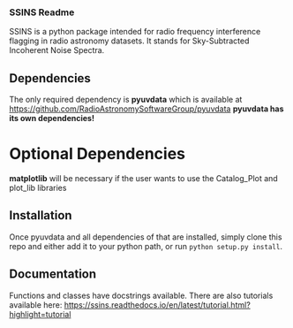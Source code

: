 ### SSINS Readme

SSINS is a python package intended for radio frequency interference flagging in radio astronomy datasets. It stands for Sky-Subtracted Incoherent Noise Spectra.

## Dependencies

The only required dependency is **pyuvdata** which is available at https://github.com/RadioAstronomySoftwareGroup/pyuvdata
**pyuvdata has its own dependencies!**

# Optional Dependencies

**matplotlib** will be necessary if the user wants to use the Catalog_Plot and plot_lib libraries

## Installation

Once pyuvdata and all dependencies of that are installed, simply clone this repo and either add it to your python path, or run `python setup.py install`.

## Documentation

Functions and classes have docstrings available. There are also tutorials available here: https://ssins.readthedocs.io/en/latest/tutorial.html?highlight=tutorial

